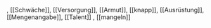 , [[Schwäche]], [[Versorgung]], [[Armut]], [[knapp]], [[Ausrüstung]], [[Mengenangabe]], [[Talent]]
, [[mangeln]]
